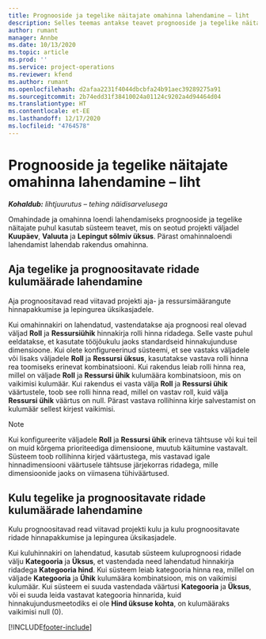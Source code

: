 ```yaml
---
title: Prognooside ja tegelike näitajate omahinna lahendamine – liht
description: Selles teemas antakse teavet prognooside ja tegelike näitajate omahindade lahendamise kohta.
author: rumant
manager: Annbe
ms.date: 10/13/2020
ms.topic: article
ms.prod: ''
ms.service: project-operations
ms.reviewer: kfend
ms.author: rumant
ms.openlocfilehash: d2afaa2231f4044dbcbfa24b91aec39289275a91
ms.sourcegitcommit: 2b74edd31f38410024a01124c9202a4d94464d04
ms.translationtype: HT
ms.contentlocale: et-EE
ms.lasthandoff: 12/17/2020
ms.locfileid: "4764578"
---
```

# <a name="resolve-cost-prices-on-estimates-and-actuals---lite"></a>Prognooside ja tegelike näitajate omahinna lahendamine – liht

_**Kohaldub:** lihtjuurutus – tehing näidisarvelusega_

Omahindade ja omahinna loendi lahendamiseks prognooside ja tegelike näitajate puhul kasutab süsteem teavet, mis on seotud projekti väljadel **Kuupäev**, **Valuuta** ja **Lepingut sõlmiv üksus**. Pärast omahinnaloendi lahendamist lahendab rakendus omahinna.

## <a name="resolving-cost-rates-on-actual-and-estimate-lines-for-time"></a>Aja tegelike ja prognoositavate ridade kulumäärade lahendamine

Aja prognoositavad read viitavad projekti aja- ja ressursimäärangute hinnapakkumise ja lepingurea üksikasjadele.

Kui omahinnakiri on lahendatud, vastendatakse aja prognoosi real olevad väljad **Roll** ja **Ressursiühik** hinnakirja rolli hinna ridadega. Selle vaste puhul eeldatakse, et kasutate tööjõukulu jaoks standardseid hinnakujunduse dimensioone. Kui olete konfigureerinud süsteemi, et see vastaks väljadele või lisaks väljadele **Roll** ja **Ressursi üksus**, kasutatakse vastava rolli hinna rea toomiseks erinevat kombinatsiooni. Kui rakendus leiab rolli hinna rea, millel on väljade **Roll** ja **Ressursi ühik** kulumäära kombinatsioon, mis on vaikimisi kulumäär. Kui rakendus ei vasta välja **Roll** ja **Ressursi ühik** väärtustele, toob see rolli hinna read, millel on vastav roll, kuid välja **Ressursi ühik** väärtus on null. Pärast vastava rollihinna kirje salvestamist on kulumäär sellest kirjest vaikimisi. 

> [!NOTE]
> Kui konfigureerite väljadele **Roll** ja **Ressursi ühik** erineva tähtsuse või kui teil on muid kõrgema prioriteediga dimensioone, muutub käitumine vastavalt. Süsteem toob rollihinna kirjed väärtustega, mis vastavad igale hinnadimensiooni väärtusele tähtsuse järjekorras ridadega, mille dimensioonide jaoks on viimasena tühiväärtused.

## <a name="resolving-cost-rates-on-actual-and-estimate-lines-for-expense"></a>Kulu tegelike ja prognoositavate ridade kulumäärade lahendamine

Kulu prognoositavad read viitavad projekti kulu ja kulu prognoositavate ridade hinnapakkumise ja lepingurea üksikasjadele.

Kui kuluhinnakiri on lahendatud, kasutab süsteem kuluprognoosi ridade välju **Kategooria** ja **Üksus**, et vastendada need lahendatud hinnakirja ridadega **Kategooria hind**. Kui süsteem leiab kategooria hinna rea, millel on väljade **Kategooria** ja **Ühik** kulumäära kombinatsioon, mis on vaikimisi kulumäär. Kui süsteem ei suuda vastendada väärtusi **Kategooria** ja **Üksus**, või ei suuda leida vastavat kategooria hinnarida, kuid hinnakujundusmeetodiks ei ole **Hind üksuse kohta**, on kulumääraks vaikimisi null (0).


[!INCLUDE[footer-include](../../includes/footer-banner.md)]